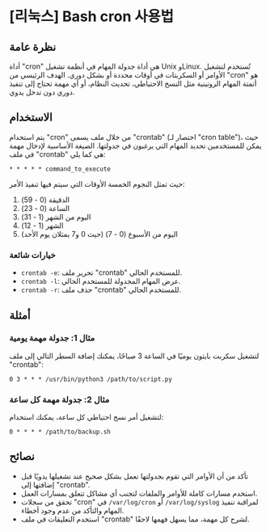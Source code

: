 # [리눅스] Bash cron 사용법

## نظرة عامة
أداة "cron" هي أداة جدولة المهام في أنظمة تشغيل Unix وLinux. تُستخدم لتشغيل الأوامر أو السكربتات في أوقات محددة أو بشكل دوري. الهدف الرئيسي من "cron" هو أتمتة المهام الروتينية مثل النسخ الاحتياطي، تحديث النظام، أو أي مهمة تحتاج إلى تنفيذ دوري دون تدخل يدوي.

## الاستخدام
يتم استخدام "cron" من خلال ملف يسمى "crontab" (اختصار لـ "cron table")، حيث يمكن للمستخدمين تحديد المهام التي يرغبون في جدولتها. الصيغة الأساسية لإدخال مهمة في ملف "crontab" هي كما يلي:

```
* * * * * command_to_execute
```

حيث تمثل النجوم الخمسة الأوقات التي سيتم فيها تنفيذ الأمر:

1. الدقيقة (0 - 59)
2. الساعة (0 - 23)
3. اليوم من الشهر (1 - 31)
4. الشهر (1 - 12)
5. اليوم من الأسبوع (0 - 7) (حيث 0 و7 يمثلان يوم الأحد)

### خيارات شائعة
- `crontab -e`: تحرير ملف "crontab" للمستخدم الحالي.
- `crontab -l`: عرض المهام المجدولة للمستخدم الحالي.
- `crontab -r`: حذف ملف "crontab" للمستخدم الحالي.

## أمثلة
### مثال 1: جدولة مهمة يومية
لتشغيل سكربت بايثون يوميًا في الساعة 3 صباحًا، يمكنك إضافة السطر التالي إلى ملف "crontab":

```
0 3 * * * /usr/bin/python3 /path/to/script.py
```

### مثال 2: جدولة مهمة كل ساعة
لتشغيل أمر نسخ احتياطي كل ساعة، يمكنك استخدام:

```
0 * * * * /path/to/backup.sh
```

## نصائح
- تأكد من أن الأوامر التي تقوم بجدولتها تعمل بشكل صحيح عند تشغيلها يدويًا قبل إضافتها إلى "crontab".
- استخدم مسارات كاملة للأوامر والملفات لتجنب أي مشاكل تتعلق بمسارات العمل.
- تحقق من سجلات "cron" في `/var/log/cron` أو `/var/log/syslog` لمراقبة تنفيذ المهام والتأكد من عدم وجود أخطاء.
- استخدم التعليقات في ملف "crontab" لشرح كل مهمة، مما يسهل فهمها لاحقًا.